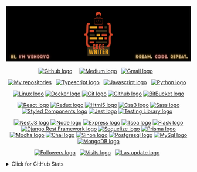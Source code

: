 ![banner](./assets/banner.svg)

<p align="center">
  <a href="https://github.com/wendryosales" target="_blank"><img src="https://img.shields.io/badge/-@wendryosales-282C34?logo=GitHub&logoColor=white" alt="Github logo" title="Github" height="25"></a>
&nbsp;
&nbsp;
  <a href="https://medium.com/@wendryo.sales" target="_blank"><img src="https://img.shields.io/badge/-Medium-282C34?logo=medium&logoColor=FFFFFF" alt="Medium logo" title="Medium" height="25"></a>
&nbsp;
  <a href="mailto:wendryo.sales@gmail.com" target="_blank"><img src="https://img.shields.io/badge/-Gmail-282C34?logo=gmail&logoColor=EA4335" alt="Gmail logo" title="Gmail" height="25"></a>
&nbsp;
&nbsp;
</p>

<p align="center">
  <a href="https://github.com/wendryosales?tab=repositories" target="_blank"><img src="https://img.shields.io/badge/-code-282C34?logo=Plex&logoColor=white" alt="My repositories" title="Repositories" height="25"></a>
&nbsp;
  <a href="https://github.com/wendryosales?tab=repositories&language=typescript" target="_blank"><img src="https://img.shields.io/badge/-Typescript-282C34?logo=Typescript&logoColor=3178C6" alt="Typescript logo" title="Typescript" height="25"></a>
&nbsp;
    <a href="https://github.com/wendryosales?tab=repositories&language=javascript" target="_blank"><img src="https://img.shields.io/badge/-Javascript-282C34?logo=javascript&logoColor=F7DF1E" alt="Javascript logo" title="Javascript" height="25"></a>
&nbsp;
  <a href="https://github.com/wendryosales?tab=repositories&language=python" target="_blank"><img src="https://img.shields.io/badge/-Python-282C34?logo=Python&logoColor=3776AB" alt="Python logo" title="Python" height="25"></a>
&nbsp;
</p>

<p align="center">
  <a href="#"><img src="https://img.shields.io/badge/-Linux-282C34?logo=linux&logoColor=FCC624" alt="Linux logo" title="Linux" height="25"></a>
  <a href="#"><img src="https://img.shields.io/badge/-Docker-282C34?logo=docker&logoColor=2496ED" alt="Docker logo" title="Docker" height="25"></a>
  <a href="#"><img src="https://img.shields.io/badge/-Git-282C34?logo=git&logoColor=F05032" alt="Git logo" title="Git" height="25"></a>
  <a href="#"><img src="https://img.shields.io/badge/-Github-282C34?logo=github&logoColor=white" alt="Github logo" title="Github" height="25"></a>
  <a href="#"><img src="https://img.shields.io/badge/-BitBucket-282C34?logo=bitbucket&logoColor=0052CC" alt="BitBucket logo" title="BitBucket" height="25"></a>
</p>

<p align="center">
  <a href="#"><img src="https://img.shields.io/badge/-React-282C34?logo=React&logoColor=61DAFB" alt="React logo" title="React" height="25"></a>
  <a href="#"><img src="https://img.shields.io/badge/-Redux-282C34?logo=Redux&logoColor=764ABC" alt="Redux logo" title="Redux" height="25"></a>
  <a href="#"><img src="https://img.shields.io/badge/-Html5-282C34?logo=Html5&logoColor=E34F26" alt="Html5 logo" title="Html5" height="25"></a>
  <a href="#"><img src="https://img.shields.io/badge/-Css3-282C34?logo=Css3&logoColor=1572B6" alt="Css3 logo" title="Css3" height="25"></a>
  <a href="#"><img src="https://img.shields.io/badge/-Sass-282C34?logo=sass&logoColor=CC6699" alt="Sass logo" title="Sass" height="25"></a>
  <a href="#"><img src="https://img.shields.io/badge/-Styled%20Components-282C34?logo=styled-components&logoColor=DB7093" alt="Styled Components logo" title="Styled Components" height="25"></a>
  <a href="#"><img src="https://img.shields.io/badge/-Jest-282C34?logo=jest&logoColor=C21325" alt="Jest logo" title="Jest" height="25"></a>
  <a href="#"><img src="https://img.shields.io/badge/-Testing%20Library-282C34?logo=testinglibrary&logoColor=E33332" alt="Testing Library logo" title="Testing Library" height="25"></a>
&nbsp;
</p>

<p align="center">
  <a href="#"><img src="https://img.shields.io/badge/-NestJS-282C34?logo=nestjs&logoColor=E0234E" alt="NestJS logo" title="NestJS" height="25"></a>
  <a href="#"><img src="https://img.shields.io/badge/-Node-282C34?logo=nodedotjs&logoColor=339933" alt="Node logo" title="Node" height="25"></a>
  <a href="#"><img src="https://img.shields.io/badge/-Express-282C34?logo=express" alt="Express logo" title="Express" height="25"></a>
  <a href="#"><img src="https://img.shields.io/badge/-Tsoa-282C34?logo=tistory&logoColor=29BEB0" alt="Tsoa logo" title="Tsoa" height="25"></a>
  <a href="#"><img src="https://img.shields.io/badge/-Flask-282C34?logo=flask" alt="Flask logo" title="Flask" height="25"></a>
  <a href="#"><img src="https://img.shields.io/badge/-Django%20Rest-282C34?logo=django&logoColor=0C9D58" alt="Django Rest Framework logo" title="Django Rest Framework" height="25"></a>
  <a href="#"><img src="https://img.shields.io/badge/-Sequelize-282C34?logo=sequelize&logoColor=52B0E7" alt="Sequelize logo" title="Sequelize" height="25"></a>
  <a href="#"><img src="https://img.shields.io/badge/-Prisma-282C34?logo=prisma&logoColor=475A70" alt="Prisma logo" title="Prisma" height="25"></a>
  <a href="#"><img src="https://img.shields.io/badge/-Mocha-282C34?logo=mocha&logoColor=8D6748" alt="Mocha logo" title="Mocha" height="25"></a>
  <a href="#"><img src="https://img.shields.io/badge/-Chai-282C34?logo=chai&logoColor=A30701" alt="Chai logo" title="Chai" height="25"></a>
  <a href="#"><img src="https://img.shields.io/badge/-Sinon-282C34?logo=testin&logoColor=007DD7" alt="Sinon logo" title="Sinon" height="25"></a>
  <a href="#"><img src="https://img.shields.io/badge/-Postgresql-282C34?logo=postgresql&logoColor=4169E1" alt="Postgresql logo" title="Postgresql" height="25"></a>
  <a href="#"><img src="https://img.shields.io/badge/-MySql-282C34?logo=mysql&logoColor=4479A1" alt="MySql logo" title="MySql" height="25"></a>
  <a href="#"><img src="https://img.shields.io/badge/-MongoDB-282C34?logo=mongodb&logoColor=47A248" alt="MongoDB logo" title="MongoDB" height="25"></a>
</p>

<p align="center">
  <a href="https://github.com/wendryosales?tab=followers" target="_blank"><img src="https://img.shields.io/badge/--282C34?logo=RSS&logoColor=white" alt="Followers logo" title="Followers" height="25"></a>
&nbsp;
  <a href="https://github.com/wendryosales" target="_blank"><img src="https://badges.pufler.dev/visits/wendryosales/wendryosales?logo=GitHub&label=visits&color=success&logoColor=white&labelColor=282C34" alt="Visits logo" title="Visits" height="25"></a>
&nbsp;
  <a href="https://github.com/wendryosales/wendryosales" target="_blank"><img src="https://img.shields.io/github/last-commit/wendryosales/wendryosales?label=profile%20updated&labelColor=282C34" alt="Las update logo" title="Last update" height="25"></a>
&nbsp;
</p>

<details>
<summary>Click for GitHub Stats</summary>
<p align="center">
  <img height="180em" src="https://github-readme-stats.vercel.app/api?username=wendryosales&theme=tokyonight&include_all_commits=true&count_private=true"/>
  <img height="180em" src="https://github-readme-stats.vercel.app/api/top-langs/?username=wendryosales&layout=compact&langs_count=7&theme=tokyonight"/>
</p>
</details>

